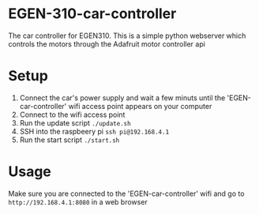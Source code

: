 # EGEN-310-car-controller

The car controller for EGEN310. This is a simple python webserver which controls the motors through the Adafruit motor controller api

# Setup
1. Connect the car's power supply and wait a few minuts until the 'EGEN-car-controller' wifi access point appears on your computer
2. Connect to the wifi access point
3. Run the update script `./update.sh`
4. SSH into the raspbeery pi `ssh pi@192.168.4.1`
5. Run the start script `./start.sh`

# Usage
Make sure you are connected to the 'EGEN-car-controller' wifi and go to `http://192.168.4.1:8080` in a web browser
